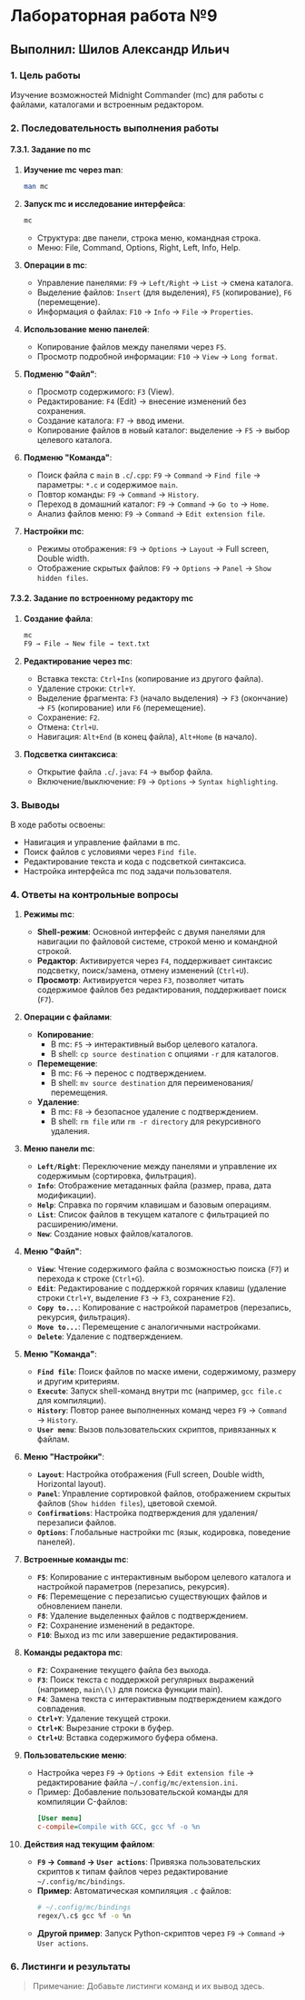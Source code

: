 # Лабораторная работа №9  
## Выполнил: Шилов Александр Ильич  

### 1. Цель работы  
Изучение возможностей Midnight Commander (mc) для работы с файлами, каталогами и встроенным редактором.

### 2. Последовательность выполнения работы  
#### 7.3.1. Задание по mc  
1. **Изучение mc через man**:  
   ```bash
   man mc
   ```  
2. **Запуск mc и исследование интерфейса**:  
   ```bash
   mc
   ```  
   - Структура: две панели, строка меню, командная строка.  
   - Меню: File, Command, Options, Right, Left, Info, Help.  

3. **Операции в mc**:  
   - Управление панелями: `F9` → `Left/Right` → `List` → смена каталога.  
   - Выделение файлов: `Insert` (для выделения), `F5` (копирование), `F6` (перемещение).  
   - Информация о файлах: `F10` → `Info` → `File` → `Properties`.  

4. **Использование меню панелей**:  
   - Копирование файлов между панелями через `F5`.  
   - Просмотр подробной информации: `F10` → `View` → `Long format`.  

5. **Подменю "Файл"**:  
   - Просмотр содержимого: `F3` (View).  
   - Редактирование: `F4` (Edit) → внесение изменений без сохранения.  
   - Создание каталога: `F7` → ввод имени.  
   - Копирование файлов в новый каталог: выделение → `F5` → выбор целевого каталога.  

6. **Подменю "Команда"**:  
   - Поиск файла с `main` в `.c`/`.cpp`: `F9` → `Command` → `Find file` → параметры: `*.c` и содержимое `main`.  
   - Повтор команды: `F9` → `Command` → `History`.  
   - Переход в домашний каталог: `F9` → `Command` → `Go to` → `Home`.  
   - Анализ файлов меню: `F9` → `Command` → `Edit extension file`.  

7. **Настройки mc**:  
   - Режимы отображения: `F9` → `Options` → `Layout` → Full screen, Double width.  
   - Отображение скрытых файлов: `F9` → `Options` → `Panel` → `Show hidden files`.  

#### 7.3.2. Задание по встроенному редактору mc  
1. **Создание файла**:  
   ```bash
   mc
   F9 → File → New file → text.txt
   ```  
2. **Редактирование через mc**:  
   - Вставка текста: `Ctrl+Ins` (копирование из другого файла).  
   - Удаление строки: `Ctrl+Y`.  
   - Выделение фрагмента: `F3` (начало выделения) → `F3` (окончание) → `F5` (копирование) или `F6` (перемещение).  
   - Сохранение: `F2`.  
   - Отмена: `Ctrl+U`.  
   - Навигация: `Alt+End` (в конец файла), `Alt+Home` (в начало).  

3. **Подсветка синтаксиса**:  
   - Открытие файла `.c`/`.java`: `F4` → выбор файла.  
   - Включение/выключение: `F9` → `Options` → `Syntax highlighting`.  

### 3. Выводы  
В ходе работы освоены:  
- Навигация и управление файлами в mc.  
- Поиск файлов с условиями через `Find file`.  
- Редактирование текста и кода с подсветкой синтаксиса.  
- Настройка интерфейса mc под задачи пользователя.  

### 4. Ответы на контрольные вопросы  
1. **Режимы mc**:  
   - **Shell-режим**: Основной интерфейс с двумя панелями для навигации по файловой системе, строкой меню и командной строкой.  
   - **Редактор**: Активируется через `F4`, поддерживает синтаксис подсветку, поиск/замена, отмену изменений (`Ctrl+U`).  
   - **Просмотр**: Активируется через `F3`, позволяет читать содержимое файлов без редактирования, поддерживает поиск (`F7`).  

2. **Операции с файлами**:  
   - **Копирование**:  
     - В mc: `F5` → интерактивный выбор целевого каталога.  
     - В shell: `cp source destination` с опциями `-r` для каталогов.  
   - **Перемещение**:  
     - В mc: `F6` → перенос с подтверждением.  
     - В shell: `mv source destination` для переименования/перемещения.  
   - **Удаление**:  
     - В mc: `F8` → безопасное удаление с подтверждением.  
     - В shell: `rm file` или `rm -r directory` для рекурсивного удаления.  

3. **Меню панели mc**:  
   - **`Left/Right`**: Переключение между панелями и управление их содержимым (сортировка, фильтрация).  
   - **`Info`**: Отображение метаданных файла (размер, права, дата модификации).  
   - **`Help`**: Справка по горячим клавишам и базовым операциям.  
   - **`List`**: Список файлов в текущем каталоге с фильтрацией по расширению/имени.  
   - **`New`**: Создание новых файлов/каталогов.  

4. **Меню "Файл"**:  
   - **`View`**: Чтение содержимого файла с возможностью поиска (`F7`) и перехода к строке (`Ctrl+G`).  
   - **`Edit`**: Редактирование с поддержкой горячих клавиш (удаление строки `Ctrl+Y`, выделение `F3` → `F3`, сохранение `F2`).  
   - **`Copy to...`**: Копирование с настройкой параметров (перезапись, рекурсия, фильтрация).  
   - **`Move to...`**: Перемещение с аналогичными настройками.  
   - **`Delete`**: Удаление с подтверждением.  

5. **Меню "Команда"**:  
   - **`Find file`**: Поиск файлов по маске имени, содержимому, размеру и другим критериям.  
   - **`Execute`**: Запуск shell-команд внутри mc (например, `gcc file.c` для компиляции).  
   - **`History`**: Повтор ранее выполненных команд через `F9` → `Command` → `History`.  
   - **`User menu`**: Вызов пользовательских скриптов, привязанных к файлам.  

6. **Меню "Настройки"**:  
   - **`Layout`**: Настройка отображения (Full screen, Double width, Horizontal layout).  
   - **`Panel`**: Управление сортировкой файлов, отображением скрытых файлов (`Show hidden files`), цветовой схемой.  
   - **`Confirmations`**: Настройка подтверждения для удаления/перезаписи файлов.  
   - **`Options`**: Глобальные настройки mc (язык, кодировка, поведение панелей).  

7. **Встроенные команды mc**:  
   - **`F5`**: Копирование с интерактивным выбором целевого каталога и настройкой параметров (перезапись, рекурсия).  
   - **`F6`**: Перемещение с перезаписью существующих файлов и обновлением панели.  
   - **`F8`**: Удаление выделенных файлов с подтверждением.  
   - **`F2`**: Сохранение изменений в редакторе.  
   - **`F10`**: Выход из mc или завершение редактирования.  

8. **Команды редактора mc**:  
   - **`F2`**: Сохранение текущего файла без выхода.  
   - **`F3`**: Поиск текста с поддержкой регулярных выражений (например, `main\(\)` для поиска функции main).  
   - **`F4`**: Замена текста с интерактивным подтверждением каждого совпадения.  
   - **`Ctrl+Y`**: Удаление текущей строки.  
   - **`Ctrl+K`**: Вырезание строки в буфер.  
   - **`Ctrl+U`**: Вставка содержимого буфера обмена.  

9. **Пользовательские меню**:  
   - Настройка через `F9` → `Options` → `Edit extension file` → редактирование файла `~/.config/mc/extension.ini`.  
   - Пример: Добавление пользовательской команды для компиляции C-файлов:  
     ```ini
     [User menu]
     c-compile=Compile with GCC, gcc %f -o %n
     ```  

10. **Действия над текущим файлом**:  
    - **`F9` → `Command` → `User actions`**: Привязка пользовательских скриптов к типам файлов через редактирование `~/.config/mc/bindings`.  
    - **Пример**: Автоматическая компиляция `.c` файлов:  
      ```bash
      # ~/.config/mc/bindings
      regex/\.c$ gcc %f -o %n
      ```  
    - **Другой пример**: Запуск Python-скриптов через `F9` → `Command` → `User actions`.  


### 6. Листинги и результаты  
> Примечание: Добавьте листинги команд и их вывод здесь.
